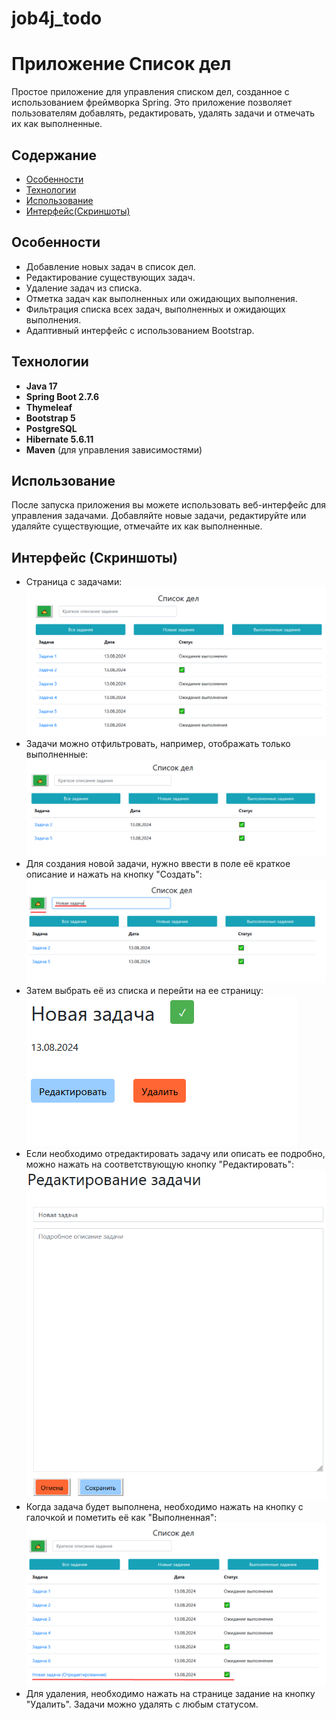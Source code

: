 # job4j_todo
# Приложение Список дел

Простое приложение для управления списком дел, созданное с использованием фреймворка Spring. Это приложение позволяет пользователям добавлять, редактировать, удалять задачи и отмечать их как выполненные.

## Содержание

- [Особенности](#особенности)
- [Технологии](#технологии)
- [Использование](#использование)
- [Интерфейс(Скриншоты)](#Интерфейс)

## Особенности

- Добавление новых задач в список дел.
- Редактирование существующих задач.
- Удаление задач из списка.
- Отметка задач как выполненных или ожидающих выполнения.
- Фильтрация списка всех задач, выполненных и ожидающих выполнения.
- Адаптивный интерфейс с использованием Bootstrap.

## Технологии

- **Java 17**
- **Spring Boot 2.7.6**
- **Thymeleaf**
- **Bootstrap 5**
- **PostgreSQL**
- **Hibernate 5.6.11**
- **Maven** (для управления зависимостями)

## Использование

После запуска приложения вы можете использовать веб-интерфейс для управления задачами. Добавляйте новые задачи, редактируйте или удаляйте существующие, отмечайте их как выполненные.

## Интерфейс (Скриншоты)

- Страница с задачами:
![img.png](data/img.png)
- Задачи можно отфильтровать, например, отображать только выполненные:
![img_1.png](data/img_1.png)
- Для создания новой задачи, нужно ввести в поле её краткое описание и нажать на кнопку "Создать":
![img_2.png](data/img_2.png)
- Затем выбрать её из списка и перейти на ее страницу:
![img_3.png](data/img_3.png)
- Если необходимо отредактировать задачу или описать ее подробно, можно нажать на соответствующую кнопку "Редактировать":
![img_4.png](data/img_4.png)
- Когда задача будет выполнена, необходимо нажать на кнопку с галочкой и пометить её как "Выполненная":
![img_6.png](data/img_6.png)
- Для удаления, необходимо нажать на странице задание на кнопку "Удалить". Задачи можно удалять с любым статусом.
